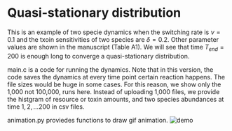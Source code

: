 # Quasi-stationary distribution
This is an example of two specie dynamics when the switching rate is $\nu=0.1$ and the txoin sensitivities of two species are $\delta=0.2$. 
Other parameter values are shown in the manuscript (Table A1).
We will see that time $T_{end}=200$ is enough long to converge a quasi-stationary distribution.

main.c is a code for running the dynamics. Note that in this version, the code saves the dynamics at every time point certain reaction happens. The file sizes would be huge in some cases. For this reason, we show only the 1,000 not 100,000, runs here. Instead of uploading 1,000 files, we provide the histgram of resource or toxin amounts, and two species abundances at time $1,2,...200$ in csv files.

animation.py proviedes functions to draw gif animation.
![demo](https://github.com/ShotaSHIBASAKI/Switching_Environment/blob/master/animation/TwoSpecies_hist.gif)
